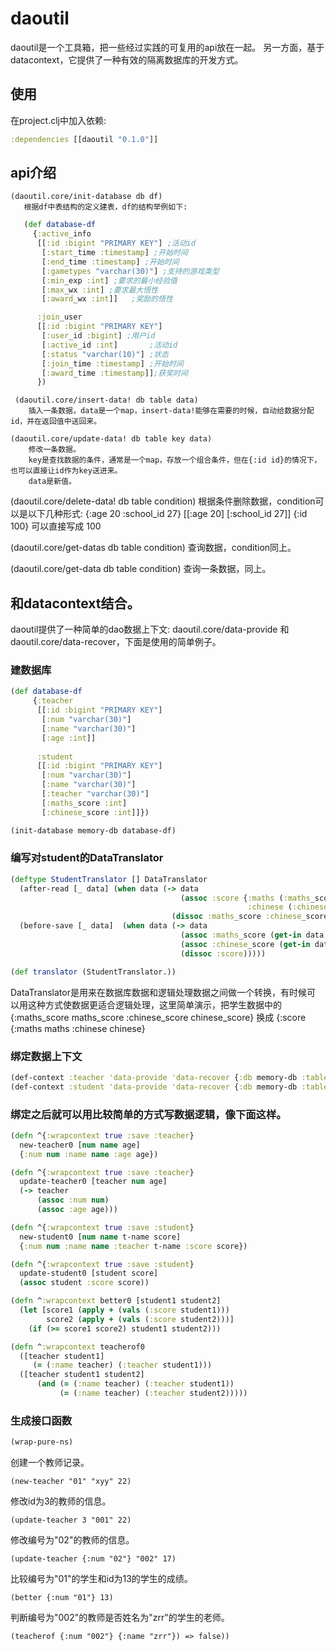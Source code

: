 # daoutil
   daoutil是一个工具箱，把一些经过实践的可复用的api放在一起。
   另一方面，基于datacontext，它提供了一种有效的隔离数据库的开发方式。

## 使用
   在project.clj中加入依赖:
```clojure
:dependencies [[daoutil "0.1.0"]]
```
 
## api介绍
    (daoutil.core/init-database db df)
       根据df中表结构的定义建表，df的结构举例如下:
```clojure
   (def database-df
     {:active_info
      [[:id :bigint "PRIMARY KEY"] ;活动id
       [:start_time :timestamp] ;开始时间
       [:end_time :timestamp] ;开始时间
       [:gametypes "varchar(30)"] ;支持的游戏类型
       [:min_exp :int] ;要求的最小经验值 
       [:max_wx :int] ;要求最大悟性
       [:award_wx :int]]   ;奖励的悟性

      :join_user
      [[:id :bigint "PRIMARY KEY"]
       [:user_id :bigint] ;用户id
       [:active_id :int]       ;活动id
       [:status "varchar(10)"] ;状态
       [:join_time :timestamp] ;开始时间
       [:award_time :timestamp]];获奖时间
      })
```
     
     (daoutil.core/insert-data! db table data)
        插入一条数据，data是一个map，insert-data!能够在需要的时候，自动给数据分配id，并在返回值中送回来。

    (daoutil.core/update-data! db table key data)
        修改一条数据。
        key是查找数据的条件，通常是一个map，存放一个组合条件，但在{:id id}的情况下，也可以直接让id作为key送进来。
        data是新值。

   (daoutil.core/delete-data! db table condition)
       根据条件删除数据，condition可以是以下几种形式:
       {:age 20 :school_id 27}
       [[:age 20] [:school_id 27]]
       {:id 100} 可以直接写成 100

   (daoutil.core/get-datas db table condition)
      查询数据，condition同上。

  (daoutil.core/get-data db table condition)
      查询一条数据，同上。

## 和datacontext结合。
   daoutil提供了一种简单的dao数据上下文:
   daoutil.core/data-provide 和 daoutil.core/data-recover，下面是使用的简单例子。

### 建数据库
```clojure
(def database-df
     {:teacher
      [[:id :bigint "PRIMARY KEY"]
       [:num "varchar(30)"]
       [:name "varchar(30)"]
       [:age :int]]
      
      :student
      [[:id :bigint "PRIMARY KEY"]
       [:num "varchar(30)"]
       [:name "varchar(30)"]
       [:teacher "varchar(30)"]
       [:maths_score :int]
       [:chinese_score :int]]})

(init-database memory-db database-df)
```

### 编写对student的DataTranslator
```clojure
(deftype StudentTranslator [] DataTranslator
  (after-read [_ data] (when data (-> data
                                      (assoc :score {:maths (:maths_score data)
                                                     :chinese (:chinese_score data)})
                                    (dissoc :maths_score :chinese_score))))
  (before-save [_ data]  (when data (-> data
                                      (assoc :maths_score (get-in data [:score :maths]))
                                      (assoc :chinese_score (get-in data [:score :chinese]))
                                      (dissoc :score)))))

(def translator (StudentTranslator.))
```
DataTranslator是用来在数据库数据和逻辑处理数据之间做一个转换，有时候可
以用这种方式使数据更适合逻辑处理，这里简单演示，把学生数据中的
   {:maths_score maths_score :chinese_score chinese_score} 
换成
   {:score {:maths maths :chinese chinese} 

### 绑定数据上下文
```clojure
(def-context :teacher 'data-provide 'data-recover {:db memory-db :table :teacher})
(def-context :student 'data-provide 'data-recover {:db memory-db :table :student :translator translator})
```
### 绑定之后就可以用比较简单的方式写数据逻辑，像下面这样。
```clojure
(defn ^{:wrapcontext true :save :teacher}
  new-teacher0 [num name age]
  {:num num :name name :age age})

(defn ^{:wrapcontext true :save :teacher}
  update-teacher0 [teacher num age]
  (-> teacher
      (assoc :num num)
      (assoc :age age)))

(defn ^{:wrapcontext true :save :student}
  new-student0 [num name t-name score]
  {:num num :name name :teacher t-name :score score})

(defn ^{:wrapcontext true :save :student}
  update-student0 [student score]
  (assoc student :score score))

(defn ^:wrapcontext better0 [student1 student2]
  (let [score1 (apply + (vals (:score student1)))
        score2 (apply + (vals (:score student2)))]
    (if (>= score1 score2) student1 student2)))

(defn ^:wrapcontext teacherof0
  ([teacher student1]
     (= (:name teacher) (:teacher student1)))
  ([teacher student1 student2]
      (and (= (:name teacher) (:teacher student1))
           (= (:name teacher) (:teacher student2)))))
```
### 生成接口函数
```clojure
(wrap-pure-ns)
```

创建一个教师记录。
```
(new-teacher "01" "xyy" 22)
```

修改id为3的教师的信息。
```
(update-teacher 3 "001" 22)
```

修改编号为"02"的教师的信息。
```
(update-teacher {:num "02"} "002" 17)
```

比较编号为"01"的学生和id为13的学生的成绩。
```
(better {:num "01"} 13)
```

判断编号为"002"的教师是否姓名为"zrr"的学生的老师。
```
(teacherof {:num "002"} {:name "zrr"}) => false))
```

